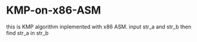 # KMP-on-x86-ASM

this is KMP algorithm inplemented with x86 ASM.
input str_a and str_b
then find str_a in str_b
